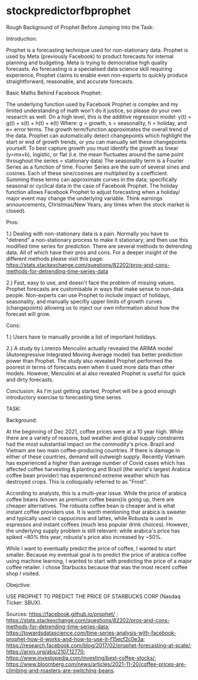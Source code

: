 # stockpredictorfbprophet

Rough Background of Prophet Before Jumping Into the Task: 

Introduction: 

Prophet is a forecasting technique used for non-stationary data. Prophet is used by Meta (previously Facebook) to product forecasts for internal planning and budgeting. Meta is trying to democratise high quality forecasts. As forecasting is a specialised data science skill requiring experience, Prophet claims to enable even non-experts to quickly produce straightforward, reasonable, and accurate forecasts. 

Basic Maths Behind Facebook Prophet: 

The underlying function used by Facebook Prophet is complex and my limited understanding of math won't do it justice, so please do your own research as well. On a high level, this is the additive regression model: 
y(t) = g(t) + s(t) + h(t) + e(t)
Where: g = growth, s = seasonality, h = holiday, and e= error terms.
The growth term/function approximates the overall trend of the data. Prophet can automatically detect changepoints which highlight the start or end of growth trends, or you can manually set these changepoints yourself. To best capture growth you must identify the growth as linear (y=mx+b), logistic, or flat (i.e. the mean fluctuates around the same point throughout the series = stationary data)
The seasonality term is a Fourier Series as a function of time. Fourier Series are the sum of several sines and cosines. Each of these sine/cosines are multiplied by a coefficient. Summing these terms can approximate curves in the data; specifically seasonal or cyclical data in the case of Facebook Prophet. 
The holiday function allows Facebook Prophet to adjust forecasting when a holiday/ major event may change the underlying variable. Think earnings announcements, Christmas/New Years, any times when the stock market is closed). 

Pros: 

1.) Dealing with non-stationary data is a pain. Normally you have to "detrend" a non-stationary process to make it stationary; and then use this modified time series for prediction. There are several methods to detrending data. All of which have their pros and cons. For a deeper insight of the different methods please visit this page: https://stats.stackexchange.com/questions/82202/pros-and-cons-methods-for-detrending-time-series-data

2.) Fast, easy to use, and doesn't face the problem of missing values. Prophet forecasts are customisable in ways that make sense to non-data people. Non-experts can use Prophet to include impact of holidays, seasonality, and manually specifiy upper limits of growth curves (changepoints) allowing us to inject our own information about how the forecast will grow. 

Cons: 

1.) Users have to manually provide a list of important holidays. 

2.) A study by Lorenzo Menculini actually revealed the ARIMA model (Autoregressive Integrated Moving Average model) has better prediction power than Prophet. The study also revealed Prophet performed the poorest in terms of forecasts even when it used more data than other models. However, Menculini et al also revealed Prophet is useful for quick and dirty forecasts. 


Conclusion: 
As I'm just getting started, Prophet will be a good enough introductory exercise to forecasting time series. 


TASK: 

Background: 


At the beginning of Dec 2021, coffee prices were at a 10 year high. While there are a variety of reasons, bad weather and global supply constraints had the most substantial impact on the commodity's price. Brazil and Vietnam are two main coffee-producing countries. If there is damage in either of these countries, demand will outweigh supply. Recently Vietnam has experienced a higher than average number of Covid cases which has affected coffee harvesting & planting and Brazil (the world's largest Arabica coffee bean provider) has experienced extreme weather which has destroyed crops. This is colloquially referred to as "Frost". 

According to analysts, this is a multi-year issue. While the price of arabica coffee beans (known as premium coffee beans)is going up, there are cheaper alternatives. The robusta coffee bean is cheaper and is what instant coffee providers use. It is worth mentioning that arabica is sweeter and typically used in cappucinos and lattes, while Robusta is used in espressos and instant coffees (much less popular drink choices). However, the underlying supply problem is still relevant: while arabica's price has spiked ~80% this year, robusta's price also increased by ~50%.

While I want to eventually predict the price of coffee, I wanted to start smaller. Because my eventual goal is to predict the price of arabica coffee using machine learning, I wanted to start with predicting the price of a major coffee retailer. I chose Starbucks because that was the most recent coffee shop I visited. 


Obejctive: 

USE PROPHET TO PREDICT THE PRICE OF STARBUCKS CORP (Nasdaq Ticker: SBUX).  

Sources: https://facebook.github.io/prophet/ ; https://stats.stackexchange.com/questions/82202/pros-and-cons-methods-for-detrending-time-series-data; https://towardsdatascience.com/time-series-analysis-with-facebook-prophet-how-it-works-and-how-to-use-it-f15ecf2c0e3a; https://research.facebook.com/blog/2017/02/prophet-forecasting-at-scale/; https://arxiv.org/abs/2107.12770; https://www.investopedia.com/investing/best-coffee-stocks/; https://www.bloomberg.com/news/articles/2021-11-20/coffee-prices-are-climbing-and-roasters-are-switching-beans. 
